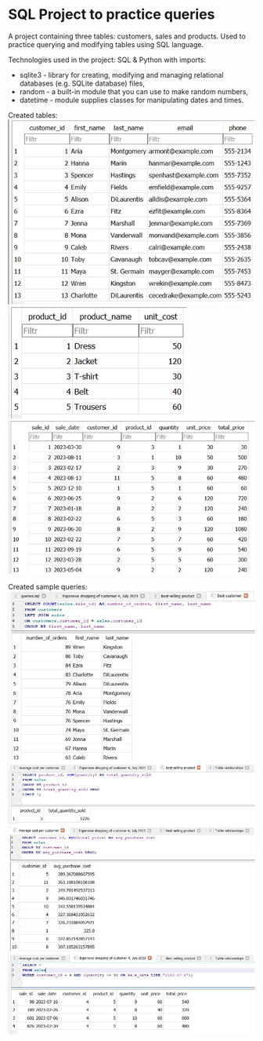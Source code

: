 # SQL Project to practice queries

A project containing three tables: customers, sales and products.
Used to practice querying and modifying tables using SQL language.

Technologies used in the project: SQL & Python with imports:
- sqlite3 - library for creating, modifying and managing relational databases (e.g. SQLite database) files,
- random - a built-in module that you can use to make random numbers,
- datetime - module supplies classes for manipulating dates and times.

Created tables:
![1](https://github.com/weronikaabednarz/SQL-and-Python/blob/main/screenshots/customers_table.jpg)
![2](https://github.com/weronikaabednarz/SQL-and-Python/blob/main/screenshots/products_table.jpg)
![3](https://github.com/weronikaabednarz/SQL-and-Python/blob/main/screenshots/sales_table.jpg)

Created sample queries:
![4](https://github.com/weronikaabednarz/SQL-and-Python/blob/main/screenshots/fourth_query.jpg)
![5](https://github.com/weronikaabednarz/SQL-and-Python/blob/main/screenshots/third_query.jpg)
![6](https://github.com/weronikaabednarz/SQL-and-Python/blob/main/screenshots/first_query.jpg)
![7](https://github.com/weronikaabednarz/SQL-and-Python/blob/main/screenshots/second_query.jpg)
